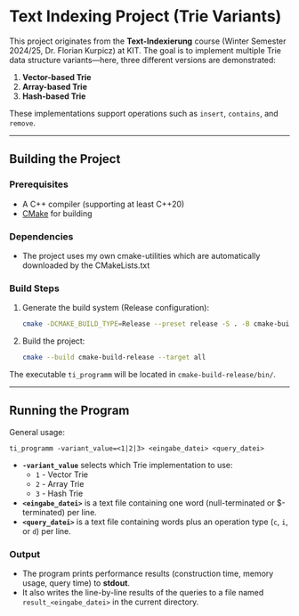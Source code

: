 # Text Indexing Project (Trie Variants)

This project originates from the **Text-Indexierung** course (Winter Semester 2024/25, Dr. Florian Kurpicz) at KIT.
The goal is to implement multiple Trie data structure variants—here, three different versions are demonstrated:

1. **Vector-based Trie**
2. **Array-based Trie**
3. **Hash-based Trie**

These implementations support operations such as `insert`, `contains`, and `remove`.

---

## Building the Project

### Prerequisites

- A C++ compiler (supporting at least C++20)
- [CMake](https://cmake.org/) for building

### Dependencies

- The project uses my own cmake-utilities which are automatically downloaded by the CMakeLists.txt

### Build Steps

1. Generate the build system (Release configuration):
   ```bash
   cmake -DCMAKE_BUILD_TYPE=Release --preset release -S . -B cmake-build-release
   ```
2. Build the project:
   ```bash
   cmake --build cmake-build-release --target all
   ```

The executable `ti_programm` will be located in `cmake-build-release/bin/`.

---

## Running the Program

General usage:

```
ti_programm -variant_value=<1|2|3> <eingabe_datei> <query_datei>
```

- **`-variant_value`** selects which Trie implementation to use:
    - `1` - Vector Trie
    - `2` - Array Trie
    - `3` - Hash Trie
- **`<eingabe_datei>`** is a text file containing one word (null-terminated or $-terminated) per line.
- **`<query_datei>`** is a text file containing words plus an operation type (`c`, `i`, or `d`) per line.

### Output

- The program prints performance results (construction time, memory usage, query time) to **stdout**.
- It also writes the line-by-line results of the queries to a file named `result_<eingabe_datei>` in the current
  directory.
